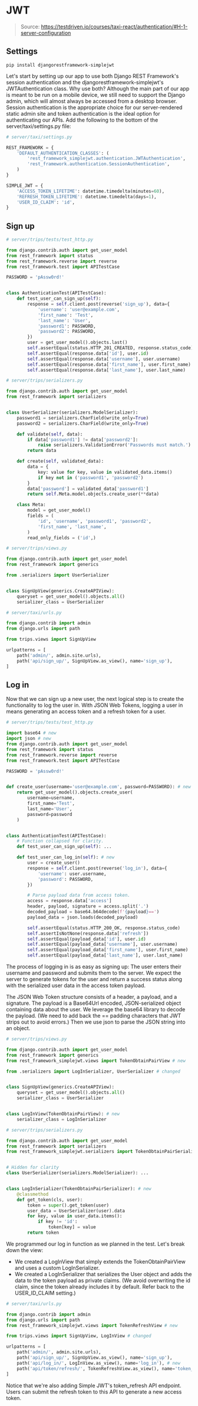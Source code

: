 # JWT

> Source: https://testdriven.io/courses/taxi-react/authentication/#H-1-server-configuration

## Settings

```
pip install djangorestframework-simplejwt
```

Let's start by setting up our app to use both Django REST Framework's session authentication and the djangorestframework-simplejwt's JWTAuthentication class. Why use both? Although the main part of our app is meant to be run on a mobile device, we still need to support the Django admin, which will almost always be accessed from a desktop browser. Session authentication is the appropriate choice for our server-rendered static admin site and token authentication is the ideal option for authenticating our APIs. Add the following to the bottom of the server/taxi/settings.py file:

```python
# server/taxi/settings.py

REST_FRAMEWORK = {
    'DEFAULT_AUTHENTICATION_CLASSES': (
        'rest_framework_simplejwt.authentication.JWTAuthentication',
        'rest_framework.authentication.SessionAuthentication',
    )
}

SIMPLE_JWT = {
    'ACCESS_TOKEN_LIFETIME': datetime.timedelta(minutes=60),
    'REFRESH_TOKEN_LIFETIME': datetime.timedelta(days=1),
    'USER_ID_CLAIM': 'id',
}
```

## Sign up

```python
# server/trips/tests/test_http.py

from django.contrib.auth import get_user_model
from rest_framework import status
from rest_framework.reverse import reverse
from rest_framework.test import APITestCase

PASSWORD = 'pAssw0rd!'


class AuthenticationTest(APITestCase):
    def test_user_can_sign_up(self):
        response = self.client.post(reverse('sign_up'), data={
            'username': 'user@example.com',
            'first_name': 'Test',
            'last_name': 'User',
            'password1': PASSWORD,
            'password2': PASSWORD,
        })
        user = get_user_model().objects.last()
        self.assertEqual(status.HTTP_201_CREATED, response.status_code)
        self.assertEqual(response.data['id'], user.id)
        self.assertEqual(response.data['username'], user.username)
        self.assertEqual(response.data['first_name'], user.first_name)
        self.assertEqual(response.data['last_name'], user.last_name)
```

```python
# server/trips/serializers.py

from django.contrib.auth import get_user_model
from rest_framework import serializers


class UserSerializer(serializers.ModelSerializer):
    password1 = serializers.CharField(write_only=True)
    password2 = serializers.CharField(write_only=True)

    def validate(self, data):
        if data['password1'] != data['password2']:
            raise serializers.ValidationError('Passwords must match.')
        return data

    def create(self, validated_data):
        data = {
            key: value for key, value in validated_data.items()
            if key not in ('password1', 'password2')
        }
        data['password'] = validated_data['password1']
        return self.Meta.model.objects.create_user(**data)

    class Meta:
        model = get_user_model()
        fields = (
            'id', 'username', 'password1', 'password2',
            'first_name', 'last_name',
        )
        read_only_fields = ('id',)
```

```python
# server/trips/views.py

from django.contrib.auth import get_user_model
from rest_framework import generics

from .serializers import UserSerializer


class SignUpView(generics.CreateAPIView):
    queryset = get_user_model().objects.all()
    serializer_class = UserSerializer
```

```python
# server/taxi/urls.py

from django.contrib import admin
from django.urls import path

from trips.views import SignUpView

urlpatterns = [
    path('admin/', admin.site.urls),
    path('api/sign_up/', SignUpView.as_view(), name='sign_up'),
]
```

## Log in

Now that we can sign up a new user, the next logical step is to create the functionality to log the user in. With JSON Web Tokens, logging a user in means generating an access token and a refresh token for a user.

```python
# server/trips/tests/test_http.py

import base64 # new
import json # new
from django.contrib.auth import get_user_model
from rest_framework import status
from rest_framework.reverse import reverse
from rest_framework.test import APITestCase

PASSWORD = 'pAssw0rd!'


def create_user(username='user@example.com', password=PASSWORD): # new
    return get_user_model().objects.create_user(
        username=username,
        first_name='Test',
        last_name='User',
        password=password
    )


class AuthenticationTest(APITestCase):
    # Function collapsed for clarity.
    def test_user_can_sign_up(self): ...

    def test_user_can_log_in(self): # new
        user = create_user()
        response = self.client.post(reverse('log_in'), data={
            'username': user.username,
            'password': PASSWORD,
        })

        # Parse payload data from access token.
        access = response.data['access']
        header, payload, signature = access.split('.')
        decoded_payload = base64.b64decode(f'{payload}==')
        payload_data = json.loads(decoded_payload)

        self.assertEqual(status.HTTP_200_OK, response.status_code)
        self.assertIsNotNone(response.data['refresh'])
        self.assertEqual(payload_data['id'], user.id)
        self.assertEqual(payload_data['username'], user.username)
        self.assertEqual(payload_data['first_name'], user.first_name)
        self.assertEqual(payload_data['last_name'], user.last_name)
```

The process of logging in is as easy as signing up: The user enters their username and password and submits them to the server. We expect the server to generate tokens for the user and return a success status along with the serialized user data in the access token payload.

The JSON Web Token structure consists of a header, a payload, and a signature. The payload is a Base64Url encoded, JSON-serialized object containing data about the user. We leverage the base64 library to decode the payload. (We need to add back the == padding characters that JWT strips out to avoid errors.) Then we use json to parse the JSON string into an object.

```python
# server/trips/views.py

from django.contrib.auth import get_user_model
from rest_framework import generics
from rest_framework_simplejwt.views import TokenObtainPairView # new

from .serializers import LogInSerializer, UserSerializer # changed


class SignUpView(generics.CreateAPIView):
    queryset = get_user_model().objects.all()
    serializer_class = UserSerializer


class LogInView(TokenObtainPairView): # new
    serializer_class = LogInSerializer
```

```python
# server/trips/serializers.py

from django.contrib.auth import get_user_model
from rest_framework import serializers
from rest_framework_simplejwt.serializers import TokenObtainPairSerializer # new


# Hidden for clarity
class UserSerializer(serializers.ModelSerializer): ...


class LogInSerializer(TokenObtainPairSerializer): # new
    @classmethod
    def get_token(cls, user):
        token = super().get_token(user)
        user_data = UserSerializer(user).data
        for key, value in user_data.items():
            if key != 'id':
                token[key] = value
        return token
```

We programmed our log in function as we planned in the test. Let's break down the view:

* We created a LogInView that simply extends the TokenObtainPairView and uses a custom LogInSerializer.
* We created a LogInSerializer that serializes the User object and adds the data to the token payload as private claims. (We avoid overwriting the id claim, since the token already includes it by default. Refer back to the USER_ID_CLAIM setting.)

```python
# server/taxi/urls.py

from django.contrib import admin
from django.urls import path
from rest_framework_simplejwt.views import TokenRefreshView # new

from trips.views import SignUpView, LogInView # changed

urlpatterns = [
    path('admin/', admin.site.urls),
    path('api/sign_up/', SignUpView.as_view(), name='sign_up'),
    path('api/log_in/', LogInView.as_view(), name='log_in'), # new
    path('api/token/refresh/', TokenRefreshView.as_view(), name='token_refresh'), # new
]
```

Notice that we're also adding Simple JWT's token_refresh API endpoint. Users can submit the refresh token to this API to generate a new access token.

